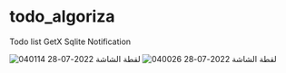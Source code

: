 # todo_algoriza

Todo list GetX Sqlite Notification


![لقطة الشاشة 2022-07-28 040114](https://user-images.githubusercontent.com/52707518/181404104-fdaaa009-9118-4f60-9b36-229873d8f959.png)
![لقطة الشاشة 2022-07-28 040026](https://user-images.githubusercontent.com/52707518/181404108-e3b13c3e-c3ec-4920-98cc-6b76eb8ef909.png)

